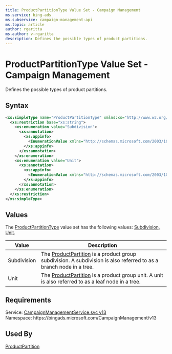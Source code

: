 ```yaml
---
title: ProductPartitionType Value Set - Campaign Management
ms.service: bing-ads
ms.subservice: campaign-management-api
ms.topic: article
author: rgaritta
ms.author: v-rgaritta
description: Defines the possible types of product partitions.
---
```

# ProductPartitionType Value Set - Campaign Management
Defines the possible types of product partitions.

## Syntax
```xml
<xs:simpleType name="ProductPartitionType" xmlns:xs="http://www.w3.org/2001/XMLSchema">
  <xs:restriction base="xs:string">
    <xs:enumeration value="Subdivision">
      <xs:annotation>
        <xs:appinfo>
          <EnumerationValue xmlns="http://schemas.microsoft.com/2003/10/Serialization/">1</EnumerationValue>
        </xs:appinfo>
      </xs:annotation>
    </xs:enumeration>
    <xs:enumeration value="Unit">
      <xs:annotation>
        <xs:appinfo>
          <EnumerationValue xmlns="http://schemas.microsoft.com/2003/10/Serialization/">2</EnumerationValue>
        </xs:appinfo>
      </xs:annotation>
    </xs:enumeration>
  </xs:restriction>
</xs:simpleType>
```

## <a name="values"></a>Values

The [ProductPartitionType](productpartitiontype.md) value set has the following values: [Subdivision](#subdivision), [Unit](#unit).

|Value|Description|
|-----------|---------------|
|<a name="subdivision"></a>Subdivision|The [ProductPartition](productpartition.md) is a product group subdivision. A subdivision is also referred to as a branch node in a tree.|
|<a name="unit"></a>Unit|The [ProductPartition](productpartition.md) is a product group unit. A unit is also referred to as a leaf node in a tree.|

## Requirements
Service: [CampaignManagementService.svc v13](https://campaign.api.bingads.microsoft.com/Api/Advertiser/CampaignManagement/v13/CampaignManagementService.svc)  
Namespace: https\://bingads.microsoft.com/CampaignManagement/v13  

## Used By
[ProductPartition](productpartition.md)  
